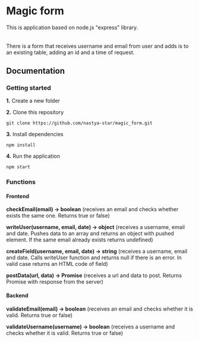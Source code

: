 # Magic form

This is application based on node.js "express" library.
######
There is a form that receives username and email from user and adds is to an existing table, adding an id and a time of request.

## Documentation

### Getting started

**1.** Create a new folder

**2.** Clone this repository
```
git clone https://github.com/nastya-star/magic_form.git
```
**3.** Install dependencies
```
npm install
```
**4.** Run the application
```
npm start
```
### Functions

#### Frontend

**checkEmail(email) -> boolean** (receives an email and checks whether exists the same one. Returns true or false)

**writeUser(username, email, date) -> object** (receives a username, email and date. Pushes data to an array and returns an object with pushed element. If the same email already exists returns undefined)

**createField(username, email, date) -> string** (receives a username, email and date. Calls writeUser function and returns null if there is an error. In valid case returns an HTML code of field)

**postData(url, data) -> Promise** (receives a url and data to post. Returns Promise with response from the server)

#### Backend

**validateEmail(email) -> boolean** (receives an email and checks whether it is valid. Returns true or false)

**validateUsername(username) -> boolean** (receives a username and checks whether it is valid. Returns true or false)